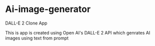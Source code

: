 # Ai-image-generator
DALL-E 2 Clone App 

This is app is created using Open AI's DALL-E 2 API which genrates AI images using text from prompt
